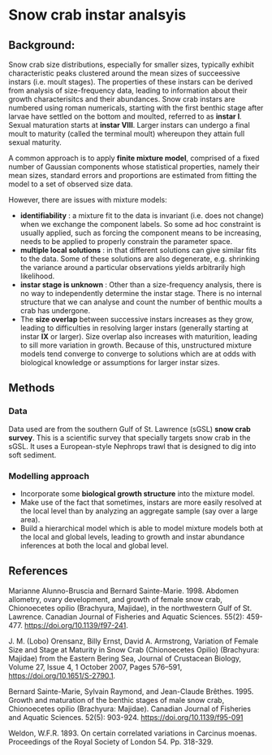 # Snow crab instar analsyis

## Background:

Snow crab size distributions, especially for smaller sizes, typically exhibit characteristic peaks clustered around the mean sizes of succeessive instars (i.e. moult stages). The properties of
these instars can be derived from analysis of size-frequency data, leading to information about their growth characterisitcs and their abundances. Snow crab instars are numbered using roman
numericals, starting with the first benthic stage after larvae have settled on the bottom and moulted, referred to as **instar I**. Sexual maturation starts at **instar VIII**. Larger instars can 
undergo a final moult to maturity (called the terminal moult) whereupon they attain full sexual maturity.

A common approach is to apply **finite mixture model**, comprised of a fixed number of Gaussian components whose statistical properties, namely their mean sizes, standard errors and proportions 
are estimated from fitting the model to a set of observed size data.

However, there are issues with mixture models:
 - **identifiability** : a mixture fit to the data is invariant (i.e. does not change) when we exchange the component labels. So some ad hoc constraint is usually applied, such as
   forcing the component means to be increasing, needs to be applied to properly constrain the parameter space.
 - **multiple local solutions** : in that different solutions can give similar fits to the data. Some of these solutions are also degenerate, e.g. shrinking the variance around a particular
   observations yields arbitrarily high likelihood. 
 - **instar stage is unknown** : Other than a size-frequency analysis, there is no way to independently determine the instar stage. There is no internal structure that we can analyse and count 
   the number of benthic moults a crab has undergone. 
 - The **size overlap** between successive instars increases as they grow, leading to difficulties in resolving larger instars (generally starting at instar **IX** or larger).
   Size overlap also increases with maturition, leading to sill more variation in growth. Because of this, unstructured mixture models tend converge to converge to solutions which are
   at odds with biological knowledge or assumptions for larger instar sizes. 

## Methods 

### Data 
Data used are from the southern Gulf of St. Lawrence (sGSL) **snow crab survey**. This is a scientific survey that specially targets snow crab in the sGSL. It uses a European-style Nephrops trawl 
that is designed to dig into soft sediment. 

### Modelling approach
- Incorporate some **biological growth structure** into the mixture model.
- Make use of the fact that sometimes, instars are more easily resolved at the local level than by analyzing an aggregate sample (say over a large area).
-	Build a hierarchical model which is able to model mixture models both at the local and global levels, leading to growth and instar abundance inferences at both the local and global level.

## References
Marianne Alunno-Bruscia and Bernard Sainte-Marie. 1998. Abdomen allometry, ovary development, and growth of female snow crab, Chionoecetes opilio (Brachyura, Majidae), in the northwestern Gulf of St. Lawrence. Canadian Journal of Fisheries and Aquatic Sciences. 55(2): 459-477. https://doi.org/10.1139/f97-241.

J. M. (Lobo) Orensanz, Billy Ernst, David A. Armstrong, Variation of Female Size and Stage at Maturity in Snow Crab (Chionoecetes Opilio) (Brachyura: Majidae) from the Eastern Bering Sea, Journal of Crustacean Biology, Volume 27, Issue 4, 1 October 2007, Pages 576–591, https://doi.org/10.1651/S-2790.1.

Bernard Sainte-Marie, Sylvain Raymond, and Jean-Claude Brêthes. 1995. Growth and maturation of the benthic stages of male snow crab, Chionoecetes opilio (Brachyura: Majidae). Canadian Journal of Fisheries and Aquatic Sciences. 52(5): 903-924. https://doi.org/10.1139/f95-091

Weldon, W.F.R. 1893. On certain correlated variations in Carcinus moenas. Proceedings of the Royal Society of London 54. Pp. 318-329.


